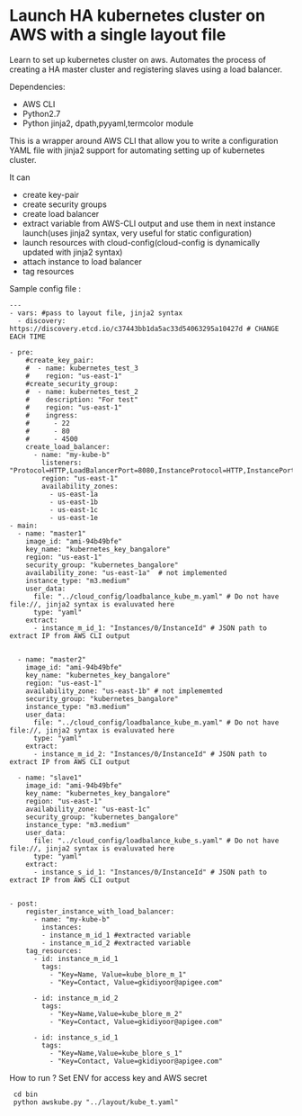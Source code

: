 # Launch HA kubernetes cluster on AWS with a single layout file
Learn to set up kubernetes cluster on aws. Automates the process of creating a HA master cluster and registering slaves using a load balancer.

Dependencies:
- AWS CLI
- Python2.7
- Python jinja2, dpath,pyyaml,termcolor module

This is a wrapper around AWS CLI that allow you to write a configuration YAML file with jinja2 support for automating setting up of kubernetes cluster.

It can
- create key-pair
- create security groups
- create load balancer
- extract variable from AWS-CLI output and use them in next instance launch(uses jinja2 syntax, very useful for static configuration)
- launch resources with cloud-config(cloud-config is dynamically updated with jinja2 syntax)
- attach instance to load balancer
- tag resources

Sample config file :
```
---
- vars: #pass to layout file, jinja2 syntax
  - discovery: https://discovery.etcd.io/c37443bb1da5ac33d54063295a10427d # CHANGE EACH TIME

- pre:
    #create_key_pair:
    #  - name: kubernetes_test_3
    #    region: "us-east-1"
    #create_security_group:
    #  - name: kubernetes_test_2
    #    description: "For test"
    #    region: "us-east-1"
    #    ingress:
    #      - 22
    #      - 80
    #      - 4500
    create_load_balancer: 
      - name: "my-kube-b"
        listeners: "Protocol=HTTP,LoadBalancerPort=8080,InstanceProtocol=HTTP,InstancePort=8080"
        region: "us-east-1"
        availability_zones:
          - us-east-1a
          - us-east-1b
          - us-east-1c
          - us-east-1e
- main:
  - name: "master1"
    image_id: "ami-94b49bfe"
    key_name: "kubernetes_key_bangalore"
    region: "us-east-1"
    security_group: "kubernetes_bangalore"
    availability_zone: "us-east-1a"  # not implemented
    instance_type: "m3.medium"
    user_data: 
      file: "../cloud_config/loadbalance_kube_m.yaml" # Do not have file://, jinja2 syntax is evaluvated here
      type: "yaml"   
    extract:
      - instance_m_id_1: "Instances/0/InstanceId" # JSON path to extract IP from AWS CLI output


  - name: "master2"
    image_id: "ami-94b49bfe"
    key_name: "kubernetes_key_bangalore"
    region: "us-east-1"
    availability_zone: "us-east-1b" # not implememted
    security_group: "kubernetes_bangalore"
    instance_type: "m3.medium"
    user_data: 
      file: "../cloud_config/loadbalance_kube_m.yaml" # Do not have file://, jinja2 syntax is evaluvated here
      type: "yaml" 
    extract:
      - instance_m_id_2: "Instances/0/InstanceId" # JSON path to extract IP from AWS CLI output
 
  - name: "slave1"
    image_id: "ami-94b49bfe"
    key_name: "kubernetes_key_bangalore"
    region: "us-east-1"
    availability_zone: "us-east-1c"
    security_group: "kubernetes_bangalore"
    instance_type: "m3.medium"
    user_data: 
      file: "../cloud_config/loadbalance_kube_s.yaml" # Do not have file://, jinja2 syntax is evaluvated here
      type: "yaml" 
    extract:
      - instance_s_id_1: "Instances/0/InstanceId" # JSON path to extract IP from AWS CLI output


- post: 
    register_instance_with_load_balancer:
      - name: "my-kube-b"
        instances:
        - instance_m_id_1 #extracted variable
        - instance_m_id_2 #extracted variable
    tag_resources:
      - id: instance_m_id_1
        tags: 
          - "Key=Name, Value=kube_blore_m_1"
          - "Key=Contact, Value=gkidiyoor@apigee.com"
    
      - id: instance_m_id_2
        tags: 
          - "Key=Name,Value=kube_blore_m_2"
          - "Key=Contact, Value=gkidiyoor@apigee.com"
    
      - id: instance_s_id_1
        tags: 
          - "Key=Name,Value=kube_blore_s_1"
          - "Key=Contact, Value=gkidiyoor@apigee.com"

```
How to run ?
Set ENV for access key and AWS secret
```
 cd bin
 python awskube.py "../layout/kube_t.yaml"
```
 


